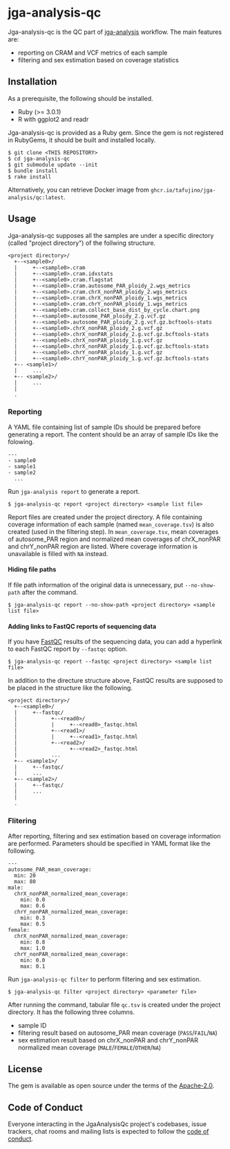 # jga-analysis-qc

Jga-analysis-qc is the QC part of [jga-analysis](https://github.com/biosciencedbc/jga-analysis) workflow. The main features are:

* reporting on CRAM and VCF metrics of each sample
* filtering and sex estimation based on coverage statistics

## Installation

As a prerequisite, the following should be installed.

* Ruby (>= 3.0.1)
* R with ggplot2 and readr

Jga-analysis-qc is provided as a Ruby gem. Since the gem is not registered in RubyGems, it should be built and installed locally.

```
$ git clone <THIS REPOSITORY>
$ cd jga-analysis-qc
$ git submodule update --init
$ bundle install
$ rake install
```

Alternatively, you can retrieve Docker image from `ghcr.io/tafujino/jga-analysis/qc:latest`.

## Usage

Jga-analysis-qc supposes all the samples are under a specific directory (called "project directory") of the follwing structure.

```
<project directory>/
  +--<sample0>/
  |     +--<sample0>.cram
  |     +--<sample0>.cram.idxstats
  |     +--<sample0>.cram.flagstat
  |     +--<sample0>.cram.autosome_PAR_ploidy_2.wgs_metrics
  |     +--<sample0>.cram.chrX_nonPAR_ploidy_2.wgs_metrics
  |     +--<sample0>.cram.chrX_nonPAR_ploidy_1.wgs_metrics
  |     +--<sample0>.cram.chrY_nonPAR_ploidy_1.wgs_metrics
  |     +--<sample0>.cram.collect_base_dist_by_cycle.chart.png
  |     +--<sample0>.autosome_PAR_ploidy_2.g.vcf.gz
  |     +--<sample0>.autosome_PAR_ploidy_2.g.vcf.gz.bcftools-stats
  |     +--<sample0>.chrX_nonPAR_ploidy_2.g.vcf.gz
  |     +--<sample0>.chrX_nonPAR_ploidy_2.g.vcf.gz.bcftools-stats
  |     +--<sample0>.chrX_nonPAR_ploidy_1.g.vcf.gz
  |     +--<sample0>.chrX_nonPAR_ploidy_1.g.vcf.gz.bcftools-stats
  |     +--<sample0>.chrY_nonPAR_ploidy_1.g.vcf.gz
  |     +--<sample0>.chrY_nonPAR_ploidy_1.g.vcf.gz.bcftools-stats
  +-- <sample1>/
  |     ...
  +-- <sample2>/
  |     ...
  |
  .
```

### Reporting

A YAML file containing list of sample IDs should be prepared before generating a report. The content should be an array of sample IDs like the folowing.

```
---
- sample0
- sample1
- sample2
  ...
```

Run `jga-analysis report` to generate a report.

```
$ jga-analysis-qc report <project directory> <sample list file>
```

Report files are created under the project directory. A file containing coverage information of each sample (named `mean_coverage.tsv`) is also created (used in the filtering step). In `mean_coverage.tsv`, mean coverages of autosome_PAR region and normalized mean coverages of chrX_nonPAR and chrY_nonPAR region are listed. Where coverage information is unavailable is filled with `NA` instead.

#### Hiding file paths

If file path information of the original data is unnecessary, put `--no-show-path` after the command.

```
$ jga-analysis-qc report --no-show-path <project directory> <sample list file>
```

#### Adding links to FastQC reports of sequencing data

If you have [FastQC](https://www.bioinformatics.babraham.ac.uk/projects/fastqc/) results of the sequencing data, you can add a hyperlink to each FastQC report by `--fastqc` option.

```
$ jga-analysis-qc report --fastqc <project directory> <sample list file>
```

In addition to the directure structure above, FastQC results are supposed to be placed in the structure like the following.

```
<project directory>/
  +--<sample0>/
  |     +--fastqc/
  |           +--<read0>/
  |           |     +--<read0>_fastqc.html
  |           +--<read1>/
  |           |     +--<read1>_fastqc.html
  |           +--<read2>/
  |                 +--<read2>_fastqc.html
  |           ...
  +-- <sample1>/
  |     +--fastqc/
  |     ...
  +-- <sample2>/
  |     +--fastqc/
  |     ...
  |
  .
```

### Flitering

After reporting, filtering and sex estimation based on coverage information are performed. Parameters should be specified in YAML format like the following.

```
---
autosome_PAR_mean_coverage:
  min: 20
  max: 80
male:
  chrX_nonPAR_normalized_mean_coverage:
    min: 0.0
    max: 0.6
  chrY_nonPAR_normalized_mean_coverage:
    min: 0.3
    max: 0.5
female:
  chrX_nonPAR_normalized_mean_coverage:
    min: 0.8
    max: 1.0
  chrY_nonPAR_normalized_mean_coverage:
    min: 0.0
    max: 0.1
```

Run `jga-analysis-qc filter` to perform filtering and sex estimation.

```
$ jga-analysis-qc filter <project directory> <parameter file>
```

After running the command, tabular file `qc.tsv` is created under the project directory. It has the following three columns.

* sample ID
* filtering result based on autosome_PAR mean coverage (`PASS`/`FAIL`/`NA`)
* sex estimation result based on chrX_nonPAR and chrY_nonPAR normalized mean coverage (`MALE`/`FEMALE`/`OTHER`/`NA`)

## License

The gem is available as open source under the terms of the [Apache-2.0](https://opensource.org/licenses/Apache-2.0).

## Code of Conduct

Everyone interacting in the JgaAnalysisQc project's codebases, issue trackers, chat rooms and mailing lists is expected to follow the [code of conduct](https://github.com/biosciencedbc/jga-analysis-qc/blob/main/CODE_OF_CONDUCT.md).
